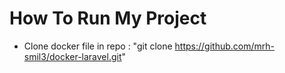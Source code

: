 # How To Run My Project
* Clone docker file in repo : "git clone https://github.com/mrh-smil3/docker-laravel.git"
